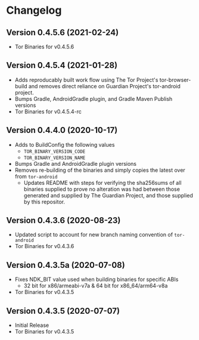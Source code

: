 # Changelog

## Version 0.4.5.6 (2021-02-24)
 - Tor Binaries for v0.4.5.6

## Version 0.4.5.4 (2021-01-28)
 - Adds reproducably built work flow using The Tor Project's tor-browser-build 
 and removes direct reliance on Guardian Project's tor-android project.
 - Bumps Gradle, AndroidGradle plugin, and Gradle Maven Publish versions
 - Tor Binaries for v0.4.5.4-rc

## Version 0.4.4.0 (2020-10-17)
 - Adds to BuildConfig the following values
     + `TOR_BINARY_VERSION_CODE`
     + `TOR_BINARY_VERSION_NAME`
 - Bumps Gradle and AndroidGradle plugin versions
 - Removes re-building of the binaries and simply copies the latest over from `tor-android`
     + Updates README with steps for verifying the sha256sums of all binaries supplied to prove no alteration was had between those generated and supplied by The Guardian Project, and those supplied by this repositor.

## Version 0.4.3.6 (2020-08-23)
 - Updated script to account for new branch naming convention of `tor-android`
 - Tor Binaries for v0.4.3.6

## Version 0.4.3.5a (2020-07-08)
 - Fixes NDK_BIT value used when building binaries for specific ABIs
    - 32 bit for x86/armeabi-v7a & 64 bit for x86_64/arm64-v8a
 - Tor Binaries for v0.4.3.5
 
## Version 0.4.3.5 (2020-07-07)
 - Initial Release
 - Tor Binaries for v0.4.3.5
 